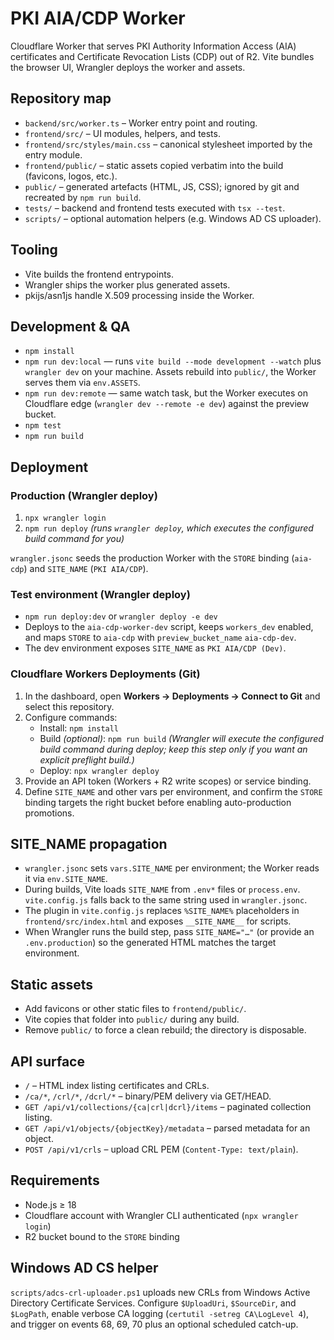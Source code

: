 # PKI AIA/CDP Worker

Cloudflare Worker that serves PKI Authority Information Access (AIA) certificates and Certificate Revocation Lists (CDP) out of R2. Vite bundles the browser UI, Wrangler deploys the worker and assets.

## Repository map

- `backend/src/worker.ts` – Worker entry point and routing.
- `frontend/src/` – UI modules, helpers, and tests.
- `frontend/src/styles/main.css` – canonical stylesheet imported by the entry module.
- `frontend/public/` – static assets copied verbatim into the build (favicons, logos, etc.).
- `public/` – generated artefacts (HTML, JS, CSS); ignored by git and recreated by `npm run build`.
- `tests/` – backend and frontend tests executed with `tsx --test`.
- `scripts/` – optional automation helpers (e.g. Windows AD CS uploader).

## Tooling

- Vite builds the frontend entrypoints.
- Wrangler ships the worker plus generated assets.
- pkijs/asn1js handle X.509 processing inside the Worker.

## Development & QA

- `npm install`
- `npm run dev:local` — runs `vite build --mode development --watch` plus `wrangler dev` on your machine. Assets rebuild into `public/`, the Worker serves them via `env.ASSETS`.
- `npm run dev:remote` — same watch task, but the Worker executes on Cloudflare edge (`wrangler dev --remote -e dev`) against the preview bucket.
- `npm test`
- `npm run build`

## Deployment

### Production (Wrangler deploy)

1. `npx wrangler login`
2. `npm run deploy` *(runs `wrangler deploy`, which executes the configured build command for you)*

`wrangler.jsonc` seeds the production Worker with the `STORE` binding (`aia-cdp`) and `SITE_NAME` (`PKI AIA/CDP`).

### Test environment (Wrangler deploy)

- `npm run deploy:dev` or `wrangler deploy -e dev`
- Deploys to the `aia-cdp-worker-dev` script, keeps `workers_dev` enabled, and maps `STORE` to `aia-cdp` with `preview_bucket_name` `aia-cdp-dev`.
- The dev environment exposes `SITE_NAME` as `PKI AIA/CDP (Dev)`.

### Cloudflare Workers Deployments (Git)

1. In the dashboard, open **Workers → Deployments → Connect to Git** and select this repository.
2. Configure commands:
   - Install: `npm install`
   - Build *(optional)*: `npm run build` *(Wrangler will execute the configured build command during deploy; keep this step only if you want an explicit preflight build.)*
   - Deploy: `npx wrangler deploy`
3. Provide an API token (Workers + R2 write scopes) or service binding.
4. Define `SITE_NAME` and other vars per environment, and confirm the `STORE` binding targets the right bucket before enabling auto-production promotions.

## SITE_NAME propagation

- `wrangler.jsonc` sets `vars.SITE_NAME` per environment; the Worker reads it via `env.SITE_NAME`.
- During builds, Vite loads `SITE_NAME` from `.env*` files or `process.env`. `vite.config.js` falls back to the same string used in `wrangler.jsonc`.
- The plugin in `vite.config.js` replaces `%SITE_NAME%` placeholders in `frontend/src/index.html` and exposes `__SITE_NAME__` for scripts.
- When Wrangler runs the build step, pass `SITE_NAME="…"` (or provide an `.env.production`) so the generated HTML matches the target environment.

## Static assets

- Add favicons or other static files to `frontend/public/`.
- Vite copies that folder into `public/` during any build.
- Remove `public/` to force a clean rebuild; the directory is disposable.

## API surface

- `/` – HTML index listing certificates and CRLs.
- `/ca/*`, `/crl/*`, `/dcrl/*` – binary/PEM delivery via GET/HEAD.
- `GET /api/v1/collections/{ca|crl|dcrl}/items` – paginated collection listing.
- `GET /api/v1/objects/{objectKey}/metadata` – parsed metadata for an object.
- `POST /api/v1/crls` – upload CRL PEM (`Content-Type: text/plain`).

## Requirements

- Node.js ≥ 18
- Cloudflare account with Wrangler CLI authenticated (`npx wrangler login`)
- R2 bucket bound to the `STORE` binding

## Windows AD CS helper

`scripts/adcs-crl-uploader.ps1` uploads new CRLs from Windows Active Directory Certificate Services. Configure `$UploadUri`, `$SourceDir`, and `$LogPath`, enable verbose CA logging (`certutil -setreg CA\LogLevel 4`), and trigger on events 68, 69, 70 plus an optional scheduled catch-up.
